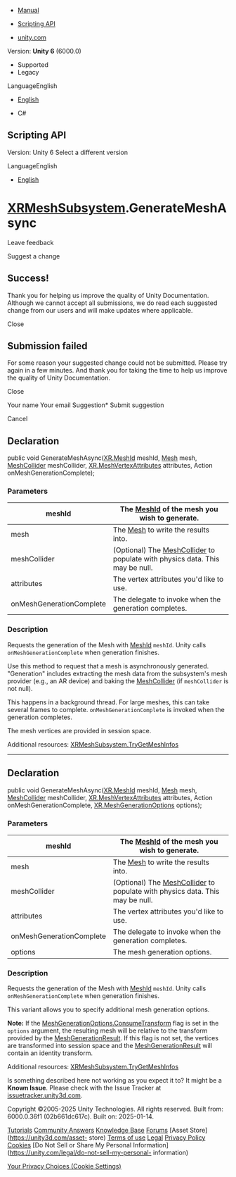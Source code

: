 [ ]()

  * [Manual](../Manual/index.html)
  * [Scripting API](../ScriptReference/index.html)

  * [unity.com](https://unity.com/)

Version: **Unity 6** (6000.0)

  * Supported
  * Legacy

LanguageEnglish

  * [English]()

  * C#

[ ](https://docs.unity3d.com)

## Scripting API

Version: Unity 6 Select a different version

LanguageEnglish

  * [English]()

#  [XRMeshSubsystem](XR.XRMeshSubsystem.html).GenerateMeshAsync

Leave feedback

Suggest a change

## Success!

Thank you for helping us improve the quality of Unity Documentation. Although
we cannot accept all submissions, we do read each suggested change from our
users and will make updates where applicable.

Close

## Submission failed

For some reason your suggested change could not be submitted. Please <a>try
again</a> in a few minutes. And thank you for taking the time to help us
improve the quality of Unity Documentation.

Close

Your name Your email Suggestion* Submit suggestion

Cancel

[ ]()

## Declaration

public void GenerateMeshAsync([XR.MeshId](XR.MeshId.html) meshId,
[Mesh](Mesh.html) mesh, [MeshCollider](MeshCollider.html) meshCollider,
[XR.MeshVertexAttributes](XR.MeshVertexAttributes.html) attributes,
Action<MeshGenerationResult> onMeshGenerationComplete);

### Parameters

meshId | The [MeshId](XR.MeshId.html) of the mesh you wish to generate.  
---|---  
mesh | The [Mesh](Mesh.html) to write the results into.  
meshCollider | (Optional) The [MeshCollider](MeshCollider.html) to populate with physics data. This may be null.  
attributes | The vertex attributes you'd like to use.  
onMeshGenerationComplete | The delegate to invoke when the generation completes.  
  
### Description

Requests the generation of the Mesh with [MeshId](XR.MeshId.html) `meshId`.
Unity calls `onMeshGenerationComplete` when generation finishes.

Use this method to request that a mesh is asynchronously generated.
"Generation" includes extracting the mesh data from the subsystem's mesh
provider (e.g., an AR device) and baking the [MeshCollider](MeshCollider.html)
(if `meshCollider` is not null).  
  
This happens in a background thread. For large meshes, this can take several
frames to complete. `onMeshGenerationComplete` is invoked when the generation
completes.  
  
The mesh vertices are provided in session space.  
  
Additional resources:
[XRMeshSubsystem.TryGetMeshInfos](XR.XRMeshSubsystem.TryGetMeshInfos.html)

* * *

## Declaration

public void GenerateMeshAsync([XR.MeshId](XR.MeshId.html) meshId,
[Mesh](Mesh.html) mesh, [MeshCollider](MeshCollider.html) meshCollider,
[XR.MeshVertexAttributes](XR.MeshVertexAttributes.html) attributes,
Action<MeshGenerationResult> onMeshGenerationComplete,
[XR.MeshGenerationOptions](XR.MeshGenerationOptions.html) options);

### Parameters

meshId | The [MeshId](XR.MeshId.html) of the mesh you wish to generate.  
---|---  
mesh | The [Mesh](Mesh.html) to write the results into.  
meshCollider | (Optional) The [MeshCollider](MeshCollider.html) to populate with physics data. This may be null.  
attributes | The vertex attributes you'd like to use.  
onMeshGenerationComplete | The delegate to invoke when the generation completes.  
options | The mesh generation options.  
  
### Description

Requests the generation of the Mesh with [MeshId](XR.MeshId.html) `meshId`.
Unity calls `onMeshGenerationComplete` when generation finishes.

This variant allows you to specify additional mesh generation options.  
  
**Note:** If the
[MeshGenerationOptions.ConsumeTransform](XR.MeshGenerationOptions.ConsumeTransform.html)
flag is set in the `options` argument, the resulting mesh will be relative to
the transform provided by the
[MeshGenerationResult](XR.MeshGenerationResult.html). If this flag is not set,
the vertices are transformed into session space and the
[MeshGenerationResult](XR.MeshGenerationResult.html) will contain an identity
transform.  
  
Additional resources:
[XRMeshSubsystem.TryGetMeshInfos](XR.XRMeshSubsystem.TryGetMeshInfos.html)

Is something described here not working as you expect it to? It might be a
**Known Issue**. Please check with the Issue Tracker at
[issuetracker.unity3d.com](https://issuetracker.unity3d.com).

Copyright ©2005-2025 Unity Technologies. All rights reserved. Built from:
6000.0.36f1 (02b661dc617c). Built on: 2025-01-14.

[Tutorials](https://unity3d.com/learn) [Community
Answers](https://answers.unity3d.com) [Knowledge
Base](https://support.unity3d.com/hc/en-us)
[Forums](https://forum.unity3d.com) [Asset Store](https://unity3d.com/asset-
store) [Terms of use](https://docs.unity3d.com/Manual/TermsOfUse.html)
[Legal](https://unity.com/legal) [Privacy
Policy](https://unity.com/legal/privacy-policy)
[Cookies](https://unity.com/legal/cookie-policy) [Do Not Sell or Share My
Personal Information](https://unity.com/legal/do-not-sell-my-personal-
information)

[Your Privacy Choices (Cookie Settings)](javascript:void\(0\);)

